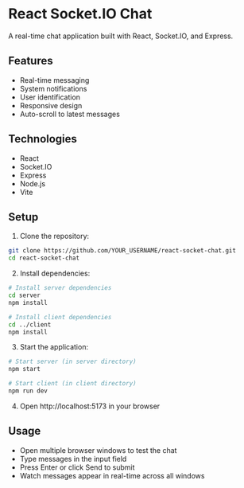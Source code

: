# React Socket.IO Chat

A real-time chat application built with React, Socket.IO, and Express.

## Features

- Real-time messaging
- System notifications
- User identification
- Responsive design
- Auto-scroll to latest messages

## Technologies

- React
- Socket.IO
- Express
- Node.js
- Vite

## Setup

1. Clone the repository:
```bash
git clone https://github.com/YOUR_USERNAME/react-socket-chat.git
cd react-socket-chat
```

2. Install dependencies:
```bash
# Install server dependencies
cd server
npm install

# Install client dependencies
cd ../client
npm install
```

3. Start the application:
```bash
# Start server (in server directory)
npm start

# Start client (in client directory)
npm run dev
```

4. Open http://localhost:5173 in your browser

## Usage

- Open multiple browser windows to test the chat
- Type messages in the input field
- Press Enter or click Send to submit
- Watch messages appear in real-time across all windows
